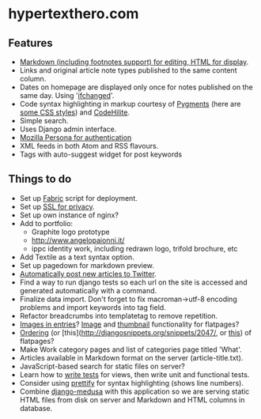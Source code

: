 # hypertexthero.com

Features
----

- [Markdown (including footnotes support) for editing, HTML for display](https://code.djangoproject.com/wiki/UsingMarkup).
- Links and original article note types published to the same content column.
- Dates on homepage are displayed only once for notes published on the same day. Using '[ifchanged](https://docs.djangoproject.com/en/dev/ref/templates/builtins/?from=olddocs#ifchanged)'.
- Code syntax highlighting in markup courtesy of [Pygments](http://pygments.org/) (here are [some CSS styles](https://github.com/richleland/pygments-css)) and [CodeHilite](http://pythonhosted.org/Markdown/extensions/code_hilite.html).
- Simple search.
- Uses Django admin interface.
- [Mozilla Persona for authentication](http://django-browserid.readthedocs.org/)
- XML feeds in both Atom and RSS flavours.
- Tags with auto-suggest widget for post keywords

## Things to do

- Set up [Fabric](http://docs.fabfile.org/en/1.6/tutorial.html) script for deployment.
- Set up [SSL for privacy](https://www.tbray.org/ongoing/When/201x/2012/12/02/HTTPS).
- Set up own instance of nginx?
- Add to portfolio:
    - Graphite logo prototype
    - http://www.angelopaionni.it/
    - ippc identity work, including redrawn logo, trifold brochure, etc
- Add Textile as a text syntax option.
- Set up pagedown for markdown preview.
- [Automatically post new articles to Twitter](http://djangosnippets.org/snippets/1339/).
- Find a way to run django tests so each url on the site is accessed and generated automatically with a command.
- Finalize data import. Don't forget to fix macroman->utf-8 encoding problems and import keywords into tag field.
- Refactor breadcrumbs into templatetag to remove repetition.
- [Images in entries](http://stackoverflow.com/a/537966/412329)? [Image](http://stackoverflow.com/questions/1021487/add-functionality-to-django-flatpages-without-changing-the-original-django-app) and [thumbnail](https://bitbucket.org/winsmith/django-thumbnail/wiki/Home) functionality for flatpages?
- [Ordering](https://github.com/iambrandontaylor/django-admin-sortable) (or [this](http://djangosnippets.org/snippets/2047/, or [this](http://djangosnippets.org/snippets/1053/)) of flatpages?
- Make Work category pages and list of categories page titled 'What'.
- Articles available in Markdown format on the server (article-title.txt).
- JavaScript-based search for static files on server?
- Learn how to [write tests](http://www.tdd-django-tutorial.com/) for views, then write unit and functional tests.
- Consider using [prettify](http://google-code-prettify.googlecode.com/svn/trunk/README.html) for syntax highlighting (shows line numbers).
- Combine [django-medusa](https://github.com/mtigas/django-medusa/) with this application so we are serving static HTML files from disk on server and Markdown and HTML columns in database.
